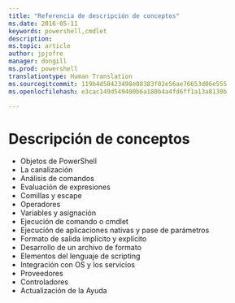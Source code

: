 ```yaml
---
title: "Referencia de descripción de conceptos"
ms.date: 2016-05-11
keywords: powershell,cmdlet
description: 
ms.topic: article
author: jpjofre
manager: dongill
ms.prod: powershell
translationtype: Human Translation
ms.sourcegitcommit: 119b4d50423498e08383f02e56ae76653d06e555
ms.openlocfilehash: e3cac149d549400b6a180b4a4fd6ff1a13a8130b

---
```


# Descripción de conceptos

*  Objetos de PowerShell  
*  La canalización
*  Análisis de comandos
*  Evaluación de expresiones
*  Comillas y escape
*  Operadores
*  Variables y asignación
*  Ejecución de comando o cmdlet
*  Ejecución de aplicaciones nativas y pase de parámetros
*  Formato de salida implícito y explícito
*  Desarrollo de un archivo de formato
*  Elementos del lenguaje de scripting
*  Integración con OS y los servicios
*  Proveedores
*  Controladores
*  Actualización de la Ayuda 




<!--HONumber=Sep16_HO5-->


